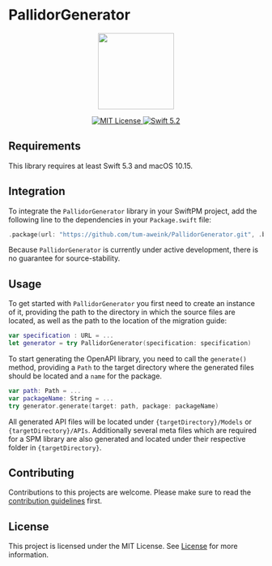 # PallidorGenerator

<p align="center">
  <img width="150" src="https://github.com/tum-aweink/PallidorGenerator/blob/develop/Images/pallidor-icon.png">
</p>

<p align="center">
    <a href="LICENSE">
        <img src="https://img.shields.io/badge/license-MIT-brightgreen.svg" alt="MIT License">
    </a>
    <a href="https://swift.org">
        <img src="https://img.shields.io/badge/Swift-5.3-blue.svg" alt="Swift 5.2">
    </a>
</p>

## Requirements
This library requires at least Swift 5.3 and macOS 10.15.
## Integration
To integrate the `PallidorGenerator` library in your SwiftPM project, add the following line to the dependencies in your `Package.swift` file:
```swift
.package(url: "https://github.com/tum-aweink/PallidorGenerator.git", .branch("master"))
```
Because `PallidorGenerator` is currently under active development, there is no guarantee for source-stability.

## Usage
To get started with `PallidorGenerator` you first need to create an instance of it, providing the path to the directory in which the source files are located, as well as the path to the location of the migration guide:
```swift
var specification : URL = ...
let generator = try PallidorGenerator(specification: specification)
```
To start generating the OpenAPI library, you need to call the `generate()` method, providing a `Path` to the target directory where the generated files should be located and a `name` for the package.
```swift
var path: Path = ...
var packageName: String = ...
try generator.generate(target: path, package: packageName)
```
All generated API files will be located under `{targetDirectory}/Models` or `{targetDirectory}/APIs`.
Additionally several meta files which are required for a SPM library are also generated and located under their respective folder in `{targetDirectory}`.

## Contributing
Contributions to this projects are welcome. Please make sure to read the [contribution guidelines](https://github.com/Apodini/.github/blob/release/CONTRIBUTING.md) first.

## License
This project is licensed under the MIT License. See [License](https://github.com/Apodini/Template-Repository/blob/release/LICENSE) for more information.
